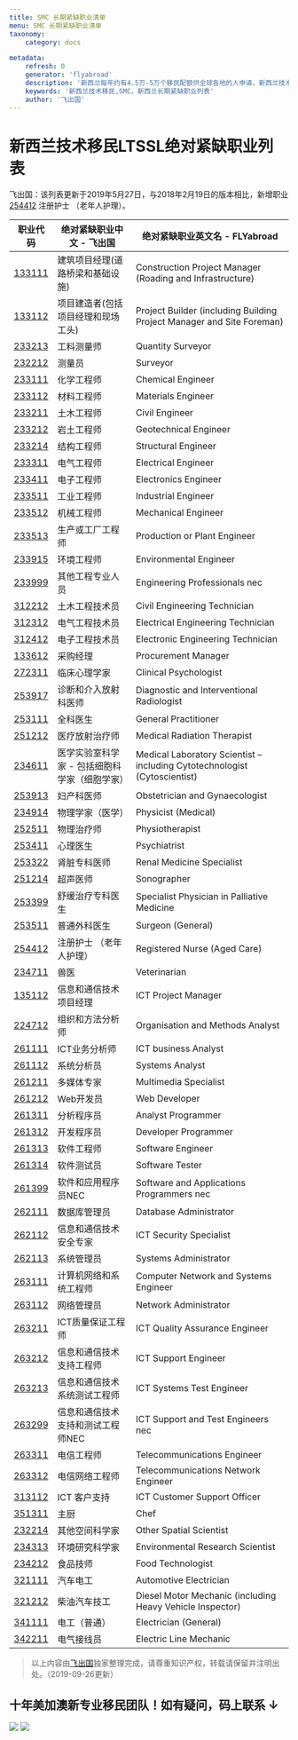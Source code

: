 ```yaml
---
title: SMC 长期紧缺职业清单
menu: SMC 长期紧缺职业清单
taxonomy:
    category: docs

metadata:
    refresh: 0
    generator: 'flyabroad'
    description: '新西兰每年约有4.5万-5万个移民配额供全球各地的人申请，新西兰技术移民(Skilled Migrant Category)占据新西兰移民总配额的60%左右。'
    keywords: '新西兰技术移民,SMC，新西兰长期紧缺职业列表'
    author: '飞出国'
---
```


# 新西兰技术移民LTSSL绝对紧缺职业列表


飞出国：该列表更新于2019年5月27日，与2018年2月19日的版本相比，新增职业[254412] 注册护士 （老年人护理）。

职业代码 | 绝对紧缺职业中文 - 飞出国 | 绝对紧缺职业英文名 - FLYabroad
------ | ------ | ------
[133111] | 建筑项目经理(道路桥梁和基础设施) | Construction Project Manager (Roading and Infrastructure)
[133112] | 项目建造者(包括项目经理和现场工头) | Project Builder (including Building Project Manager and Site Foreman)
[233213] | 工料测量师 | Quantity Surveyor
[232212] | 测量员 | Surveyor
[233111] | 化学工程师 | Chemical Engineer
[233112] | 材料工程师 | Materials Engineer
[233211] | 土木工程师 | Civil Engineer
[233212] | 岩土工程师 | Geotechnical Engineer
[233214] | 结构工程师 | Structural Engineer
[233311] | 电气工程师 | Electrical Engineer
[233411] | 电子工程师 | Electronics Engineer
[233511] | 工业工程师 | Industrial Engineer
[233512] | 机械工程师 | Mechanical Engineer
[233513] | 生产或工厂工程师 | Production or Plant Engineer
[233915] | 环境工程师 | Environmental Engineer
[233999] | 其他工程专业人员 | Engineering Professionals nec
[312212] | 土木工程技术员 | Civil Engineering Technician
[312312] | 电气工程技术员 | Electrical Engineering Technician
[312412] | 电子工程技术员 | Electronic Engineering Technician
[133612] | 采购经理 | Procurement Manager
[272311] | 临床心理学家 | Clinical Psychologist
[253917] | 诊断和介入放射科医师 | Diagnostic and Interventional Radiologist
[253111] | 全科医生 | General Practitioner
[251212] | 医疗放射治疗师 | Medical Radiation Therapist
[234611] | 医学实验室科学家 - 包括细胞科学家（细胞学家） | Medical Laboratory Scientist – including Cytotechnologist (Cytoscientist)
[253913] | 妇产科医师 | Obstetrician and Gynaecologist
[234914] | 物理学家（医学） | Physicist (Medical)
[252511] | 物理治疗师 | Physiotherapist
[253411] | 心理医生 | Psychiatrist
[253322] | 肾脏专科医师 | Renal Medicine Specialist
[251214] | 超声医师 | Sonographer
[253399] | 舒缓治疗专科医生 | Specialist Physician in Palliative Medicine
[253511] | 普通外科医生 | Surgeon (General)
[254412] | 注册护士 （老年人护理） | Registered Nurse (Aged Care)
[234711] | 兽医 | Veterinarian
[135112] | 信息和通信技术项目经理 | ICT Project Manager
[224712] | 组织和方法分析师 | Organisation and Methods Analyst
[261111] | ICT业务分析师 | ICT business Analyst
[261112] | 系统分析员 | Systems Analyst
[261211] | 多媒体专家 | Multimedia Specialist
[261212] | Web开发员 | Web Developer
[261311] | 分析程序员 | Analyst Programmer
[261312] | 开发程序员 | Developer Programmer
[261313] | 软件工程师 | Software Engineer
[261314] | 软件测试员 | Software Tester
[261399] | 软件和应用程序员NEC | Software and Applications Programmers nec
[262111] | 数据库管理员 | Database Administrator
[262112] | 信息和通信技术安全专家 | ICT Security Specialist
[262113] | 系统管理员 | Systems Administrator
[263111] | 计算机网络和系统工程师 | Computer Network and Systems Engineer
[263112] | 网络管理员 | Network Administrator
[263211] | ICT质量保证工程师 | ICT Quality Assurance Engineer
[263212] | 信息和通信技术支持工程师 | ICT Support Engineer
[263213] | 信息和通信技术系统测试工程师 | ICT Systems Test Engineer
[263299] | 信息和通信技术支持和测试工程师NEC | ICT Support and Test Engineers nec
[263311] | 电信工程师 | Telecommunications Engineer
[263312] | 电信网络工程师 | Telecommunications Network Engineer
[313112] | ICT 客户支持 | ICT Customer Support Officer
[351311] | 主厨 | Chef
[232214] | 其他空间科学家 | Other Spatial Scientist
[234313] | 环境研究科学家 | Environmental Research Scientist
[234212] | 食品技师 | Food Technologist
[321111] | 汽车电工 | Automotive Electrician
[321212] | 柴油汽车技工 | Diesel Motor Mechanic (including Heavy Vehicle Inspector)
[341111] | 电工（普通） | Electrician (General)
[342211] | 电气接线员 | Electric Line Mechanic

> 以上内容由[飞出国](http://js.flyabroad.com.hk/)独家整理完成，请尊重知识产权，转载请保留并注明出处。（2019-09-26更新）

## 十年美加澳新专业移民团队！如有疑问，码上联系 ↓ ##

<img src="https://wx3.sinaimg.cn/large/67e2e798ly1g7bmxlc9nlj22bu12i7wh.jpg"/>

<img src="https://wx3.sinaimg.cn/large/67e2e798ly1g7bmxkr8euj22bs12e7wh.jpg"/>

 
[234113]: http://bbs.fcgvisa.com/t/1025?target=blank
[133111]: http://bbs.fcgvisa.com/t/1014?target=blank
[133112]: http://bbs.fcgvisa.com/t/1047?target=blank
[233213]: http://bbs.fcgvisa.com/t/999?target=blank
[232212]: http://bbs.fcgvisa.com/t/979?target=blank
[233111]: http://bbs.fcgvisa.com/t/993?target=blank
[233112]: http://bbs.fcgvisa.com/t/994?target=blank
[233211]: http://bbs.fcgvisa.com/t/996?target=blank
[233212]: http://bbs.fcgvisa.com/t/997?target=blank
[233214]: http://bbs.fcgvisa.com/t/1000?target=blank
[233311]: http://bbs.fcgvisa.com/t/1005?target=blank
[233411]: http://bbs.fcgvisa.com/t/1006?target=blank
[233511]: http://bbs.fcgvisa.com/t/1007?target=blank
[233512]: http://bbs.fcgvisa.com/t/1008?target=blank
[233513]: http://bbs.fcgvisa.com/t/1009?target=blank
[233612]: http://bbs.fcgvisa.com/t/1015?target=blank
[233915]: http://bbs.fcgvisa.com/t/1020?target=blank
[233999]: http://bbs.fcgvisa.com/t/1022?target=blank
[312212]: http://bbs.fcgvisa.com/t/1178?target=blank
[312312]: http://bbs.fcgvisa.com/t/1180?target=blank
[312412]: http://bbs.fcgvisa.com/t/1182?target=blank
[133612]: http://bbs.fcgvisa.com/t/1062?target=blank
[253211]: http://bbs.fcgvisa.com/t/1432?target=blank
[272311]: http://bbs.fcgvisa.com/t/1129?target=blank
[232413]: http://bbs.fcgvisa.com/t/987?target=blank
[253917]: http://bbs.fcgvisa.com/t/1388?target=blank
[253111]: http://bbs.fcgvisa.com/t/1435?target=blank
[251212]: http://bbs.fcgvisa.com/t/1468?target=blank
[234611]: http://bbs.fcgvisa.com/t/1045?target=blank
[253913]: http://bbs.fcgvisa.com/t/1395?target=blank
[253915]: http://bbs.fcgvisa.com/t/1391?target=blank
[234914]: http://bbs.fcgvisa.com/t/1051?target=blank
[252511]: http://bbs.fcgvisa.com/t/1444?target=blank
[253411]: http://bbs.fcgvisa.com/t/1418?target=blank
[253322]: http://bbs.fcgvisa.com/t/1422?target=blank
[251214]: http://bbs.fcgvisa.com/t/1466?target=blank
[253399]: http://bbs.fcgvisa.com/t/1419?target=blank
[253511]: http://bbs.fcgvisa.com/t/1416?target=blank
[234711]: http://bbs.fcgvisa.com/t/1046?target=blank
[135112]: http://bbs.fcgvisa.com/t/1075?target=blank
[224712]: http://bbs.fcgvisa.com/t/938?target=blank
[261111]: http://bbs.fcgvisa.com/t/1268?target=blank
[261112]: http://bbs.fcgvisa.com/t/1269?target=blank
[261211]: http://bbs.fcgvisa.com/t/1270?target=blank
[261212]: http://bbs.fcgvisa.com/t/1271?target=blank
[261311]: http://bbs.fcgvisa.com/t/1272?target=blank
[261312]: http://bbs.fcgvisa.com/t/1273?target=blank
[261313]: http://bbs.fcgvisa.com/t/1274?target=blank
[261314]: http://bbs.fcgvisa.com/t/1275?target=blank
[261399]: http://bbs.fcgvisa.com/t/1276?target=blank
[262111]: http://bbs.fcgvisa.com/t/1277?target=blank
[262112]: http://bbs.fcgvisa.com/t/1278?target=blank
[262113]: http://bbs.fcgvisa.com/t/1279?target=blank
[263111]: http://bbs.fcgvisa.com/t/1280?target=blank
[263112]: http://bbs.fcgvisa.com/t/1281?target=blank
[263211]: http://bbs.fcgvisa.com/t/1283?target=blank
[263212]: http://bbs.fcgvisa.com/t/1284?target=blank
[263213]: http://bbs.fcgvisa.com/t/1285?target=blank
[263299]: http://bbs.fcgvisa.com/t/1286?target=blank
[263311]: http://bbs.fcgvisa.com/t/1287?target=blank
[263312]: http://bbs.fcgvisa.com/t/1288?target=blank
[313112]: http://bbs.fcgvisa.com/t/1193?target=blank
[351311]: http://bbs.fcgvisa.com/t/1325?target=blank
[232214]: http://bbs.fcgvisa.com/t/981?target=blank
[234313]: http://bbs.fcgvisa.com/t/1031?target=blank
[234212]: http://bbs.fcgvisa.com/t/1027?target=blank
[321111]: http://bbs.fcgvisa.com/t/1200?target=blank
[321212]: http://bbs.fcgvisa.com/t/1202?target=blank
[341111]: http://bbs.fcgvisa.com/t/1301?target=blank
[342211]: http://bbs.fcgvisa.com/t/1311?target=blank
[254412]: http://bbs.fcgvisa.com/t/1360?target=blank